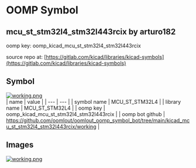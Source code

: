 # OOMP Symbol  
## mcu_st_stm32l4_stm32l443rcix  by arturo182  
  
oomp key: oomp_kicad_mcu_st_stm32l4_stm32l443rcix  
  
source repo at: [https://gitlab.com/kicad/libraries/kicad-symbols](https://gitlab.com/kicad/libraries/kicad-symbols)  
## Symbol  
  
[![working.png](working_600.png)](working.png)  
| name | value | 
| --- | --- | 
| symbol name | MCU_ST_STM32L4 | 
| library name | MCU_ST_STM32L4 | 
| oomp key | oomp_kicad_mcu_st_stm32l4_stm32l443rcix | 
| oomp bot github | https://github.com/oomlout/oomlout_oomp_symbol_bot/tree/main/kicad_mcu_st_stm32l4_stm32l443rcix/working | 
## Images  
  
[![working.png](working_140.png)](working.png)  
